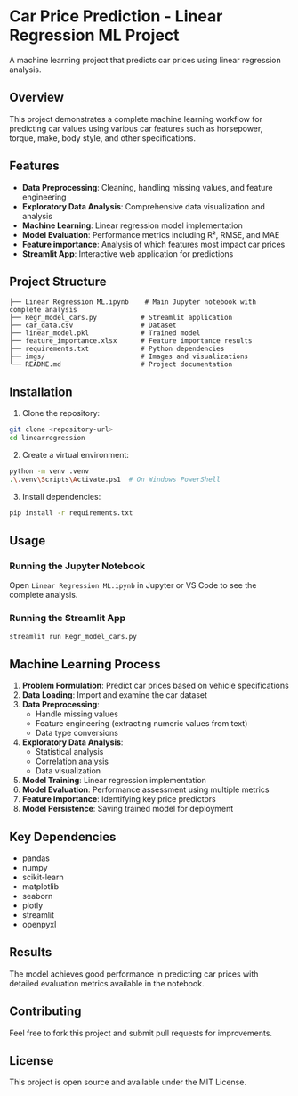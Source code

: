 # Car Price Prediction - Linear Regression ML Project

A machine learning project that predicts car prices using linear regression analysis.

## Overview

This project demonstrates a complete machine learning workflow for predicting car values using various car features such as horsepower, torque, make, body style, and other specifications.

## Features

- **Data Preprocessing**: Cleaning, handling missing values, and feature engineering
- **Exploratory Data Analysis**: Comprehensive data visualization and analysis
- **Machine Learning**: Linear regression model implementation
- **Model Evaluation**: Performance metrics including R², RMSE, and MAE
- **Feature importance**: Analysis of which features most impact car prices
- **Streamlit App**: Interactive web application for predictions

## Project Structure

```
├── Linear Regression ML.ipynb    # Main Jupyter notebook with complete analysis
├── Regr_model_cars.py           # Streamlit application
├── car_data.csv                 # Dataset
├── linear_model.pkl             # Trained model
├── feature_importance.xlsx      # Feature importance results
├── requirements.txt             # Python dependencies
├── imgs/                        # Images and visualizations
└── README.md                    # Project documentation
```

## Installation

1. Clone the repository:
```bash
git clone <repository-url>
cd linearregression
```

2. Create a virtual environment:
```bash
python -m venv .venv
.\.venv\Scripts\Activate.ps1  # On Windows PowerShell
```

3. Install dependencies:
```bash
pip install -r requirements.txt
```

## Usage

### Running the Jupyter Notebook
Open `Linear Regression ML.ipynb` in Jupyter or VS Code to see the complete analysis.

### Running the Streamlit App
```bash
streamlit run Regr_model_cars.py
```

## Machine Learning Process

1. **Problem Formulation**: Predict car prices based on vehicle specifications
2. **Data Loading**: Import and examine the car dataset
3. **Data Preprocessing**: 
   - Handle missing values
   - Feature engineering (extracting numeric values from text)
   - Data type conversions
4. **Exploratory Data Analysis**:
   - Statistical analysis
   - Correlation analysis
   - Data visualization
5. **Model Training**: Linear regression implementation
6. **Model Evaluation**: Performance assessment using multiple metrics
7. **Feature Importance**: Identifying key price predictors
8. **Model Persistence**: Saving trained model for deployment

## Key Dependencies

- pandas
- numpy
- scikit-learn
- matplotlib
- seaborn
- plotly
- streamlit
- openpyxl

## Results

The model achieves good performance in predicting car prices with detailed evaluation metrics available in the notebook.

## Contributing

Feel free to fork this project and submit pull requests for improvements.

## License

This project is open source and available under the MIT License.
